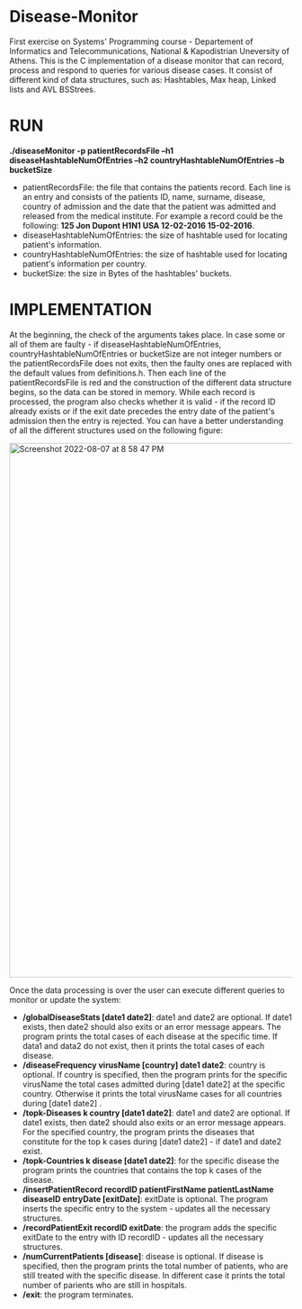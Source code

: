 # Disease-Monitor

First exercise on Systems' Programming course - Departement of Informatics and Telecommunications, National & Kapodistrian Uneversity of Athens.
This is the C implementation of a disease monitor that can record, process and respond to queries for various disease cases. It consist of different kind of data structures, such as: Hashtables, Max heap, Linked lists and AVL BSStrees.

# RUN

**./diseaseMonitor -p patientRecordsFile –h1 diseaseHashtableNumOfEntries –h2 countryHashtableNumOfEntries –b bucketSize**

- patientRecordsFile: the file that contains the patients record. Each line is an entry and consists of the patients ID, name, surname, disease, country of admission and the date that the patient was admitted and released from the medical institute. For example a record could be the following: **125 Jon Dupont H1N1 USA 12-02-2016 15-02-2016**.
- diseaseHashtableNumOfEntries: the size of hashtable used for locating patient's information.
- countryHashtableNumOfEntries: the size of hashtable used for locating patient's information per country.
- bucketSize: the size in Bytes of the hashtables' buckets.

# IMPLEMENTATION

At the beginning, the check of the arguments takes place. In case some or all of them are faulty - if  diseaseHashtableNumOfEntries, countryHashtableNumOfEntries or bucketSize are not integer numbers or the patientRecordsFile does not exits, then the faulty ones are replaced with the default values from definitions.h. Then each line of the patientRecordsFile is red and the construction of the different data structure begins, so the data can be stored in memory. While each record is processed, the program also checks whether it is valid - if the record ID already exists or if the exit date precedes the entry date of the patient's admission then the entry is rejected. You can have a better understanding of all the different structures used on the following figure:  

<img width="950" alt="Screenshot 2022-08-07 at 8 58 47 PM" src="https://user-images.githubusercontent.com/110672874/183304660-76359cae-fe4c-49b9-9d01-f28af844dd21.png">

Once the data processing is over the user can execute different queries to monitor or update the system:

- **/globalDiseaseStats [date1 date2]**: date1 and date2 are optional. If date1 exists, then date2 should also exits or an error message appears. The program prints the total cases of each disease at the specific time. If data1 and data2 do not exist, then it prints the total cases of each disease.
- **/diseaseFrequency virusName [country] date1 date2**: country is optional. If country is specified, then the program prints for the specific virusName the total cases admitted during [date1 date2] at the specific country. Otherwise it prints the total virusName cases for all countries during [date1 date2] .
- **/topk-Diseases k country [date1 date2]**: date1 and date2 are optional. If date1 exists, then date2 should also exits or an error message appears. For the specified country, the program prints the diseases that constitute for the top k cases during [date1 date2] - if date1 and date2 exist.
- **/topk-Countries k disease [date1 date2]**: for the specific disease the program prints the countries that contains the top k cases of the disease.
- **/insertPatientRecord recordID patientFirstName patientLastName diseaseID entryDate [exitDate]**: exitDate is optional. The program inserts the specific entry to the system - updates all the necessary structures.
- **/recordPatientExit recordID exitDate**: the program adds the specific exitDate to the entry with ID recordID - updates all the necessary structures.
- **/numCurrentPatients [disease]**: disease is optional. If disease is specified, then the program prints the total number of patients, who are still treated with the specific disease. In different case it prints the total number of parients who are still in hospitals.
- **/exit**: the program terminates.
